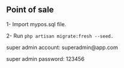 ## Point of sale

<p>1- Import mypos.sql file.</p>
<p>2- Run <code>php artisan migrate:fresh --seed.</code></p>

<p>super admin account: superadmin@app.com</p>
<p>super admin password: 123456</p>

